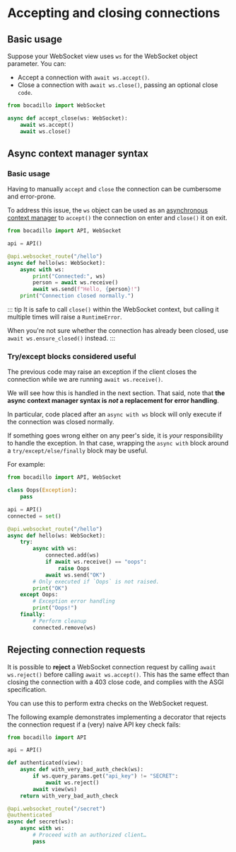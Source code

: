 # Accepting and closing connections

## Basic usage

Suppose your WebSocket view uses `ws` for the WebSocket object parameter. You can:

- Accept a connection with `await ws.accept()`.
- Close a connection with `await ws.close()`, passing an optional close `code`.

```python
from bocadillo import WebSocket

async def accept_close(ws: WebSocket):
    await ws.accept()
    await ws.close()
```

## Async context manager syntax

### Basic usage

Having to manually `accept` and `close` the connection can be cumbersome and error-prone.

To address this issue, the `ws` object can be used as an [asynchronous context manager] to `accept()` the connection on enter and `close()` it on exit.

```python
from bocadillo import API, WebSocket

api = API()

@api.websocket_route("/hello")
async def hello(ws: WebSocket):
    async with ws:
        print("Connected:", ws)
        person = await ws.receive()
        await ws.send(f"Hello, {person}!")
    print("Connection closed normally.")
```

::: tip
It is safe to call `close()` within the WebSocket context, but calling it multiple times will raise a `RuntimeError`.

When you're not sure whether the connection has already been closed, use `await ws.ensure_closed()` instead.
:::

### Try/except blocks considered useful

The previous code may raise an exception if the client closes the connection while we are running `await ws.receive()`.

We will see how this is handled in the next section. That said, note that **the async context manager syntax is *not* a replacement for error handling**.

In particular, code placed after an `async with ws` block will only execute if the connection was closed normally.

If something goes wrong either on any peer's side, it is *your* responsibility to handle the exception. In that case, wrapping the `async with` block around a `try/except/else/finally` block may be useful.

For example:

```python
from bocadillo import API, WebSocket

class Oops(Exception):
    pass

api = API()
connected = set()

@api.websocket_route("/hello")
async def hello(ws: WebSocket):
    try:
        async with ws:
            connected.add(ws)
            if await ws.receive() == "oops":
                raise Oops
            await ws.send("OK")
        # Only executed if `Oops` is not raised.
        print("OK")
    except Oops:
        # Exception error handling
        print("Oops!")
    finally:
        # Perform cleanup
        connected.remove(ws)
```

## Rejecting connection requests

It is possible to **reject** a WebSocket connection request by calling `await ws.reject()` before calling `await ws.accept()`. This has the same effect than closing the connection with a 403 close code, and complies with the ASGI specification.

You can use this to perform extra checks on the WebSocket request.
 
The following example demonstrates implementing a decorator that rejects the connection request if a (very) naive API key check fails:

```python
from bocadillo import API

api = API()

def authenticated(view):
    async def with_very_bad_auth_check(ws):
        if ws.query_params.get("api_key") != "SECRET":
            await ws.reject()
        await view(ws)
    return with_very_bad_auth_check

@api.websocket_route("/secret")
@authenticated
async def secret(ws):
    async with ws:
        # Proceed with an authorized client…
        pass
```

[asynchronous context manager]: https://www.python.org/dev/peps/pep-0492/#asynchronous-context-managers-and-async-with
